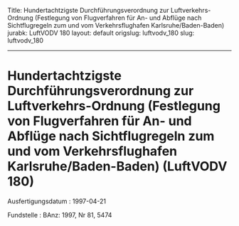 Title: Hundertachtzigste Durchführungsverordnung zur Luftverkehrs-Ordnung (Festlegung
  von Flugverfahren für An- und Abflüge nach Sichtflugregeln zum und vom Verkehrsflughafen
  Karlsruhe/Baden-Baden)
jurabk: LuftVODV 180
layout: default
origslug: luftvodv_180
slug: luftvodv_180

---

# Hundertachtzigste Durchführungsverordnung zur Luftverkehrs-Ordnung (Festlegung von Flugverfahren für An- und Abflüge nach Sichtflugregeln zum und vom Verkehrsflughafen Karlsruhe/Baden-Baden) (LuftVODV 180)

Ausfertigungsdatum
:   1997-04-21

Fundstelle
:   BAnz: 1997, Nr 81, 5474

